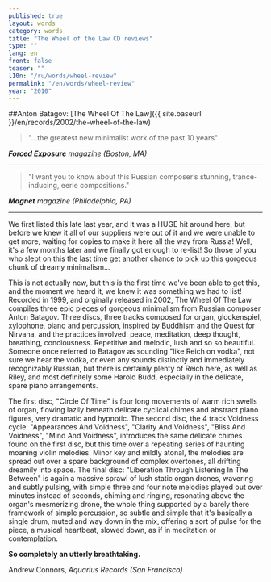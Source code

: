 ```yaml
---
published: true
layout: words
category: words
title: "The Wheel of the Law CD reviews"
type: ""
lang: en
front: false
teaser: ""
l10n: "/ru/words/wheel-review"
permalink: "/en/words/wheel-review"
year: "2010"
---
```


##Anton Batagov: [The Wheel Of The Law]({{ site.baseurl }}/en/records/2002/the-wheel-of-the-law)

> "...the greatest new minimalist work of the past 10 years"

_**Forced Exposure** magazine (Boston, MA)_

***

> "I want you to know about this Russian composer’s stunning, trance-inducing, eerie compositions."

_**Magnet** magazine (Philadelphia, PA)_

***

We first listed this late last year, and it was a HUGE hit around here, but before we knew it all of our suppliers were out of it and we were unable to get more, waiting for copies to make it here all the way from Russia! Well, it's a few months later and we finally got enough to re-list! So those of you who slept on this the last time get another chance to pick up this gorgeous chunk of dreamy minimalism...

This is not actually new, but this is the first time we've been able to get this, and the moment we heard it, we knew it was something we had to list! Recorded in 1999, and orginally released in 2002, The Wheel Of The Law compiles three epic pieces of gorgeous minimalism from Russian composer Anton Batagov. Three discs, three tracks composed for organ, glockenspiel, xylophone, piano and percussion, inspired by Buddhism and the Quest for Nirvana, and the practices involved: peace, meditation, deep thought, breathing, conciousness. Repetitive and melodic, lush and so so beautiful. Someone once referred to Batagov as sounding "like Reich on vodka", not sure we hear the vodka, or even any sounds distinctly and immediately recognizably Russian, but there is certainly plenty of Reich here, as well as Riley, and most definitely some Harold Budd, especially in the delicate, spare piano arrangements.

The first disc, "Circle Of Time" is four long movements of warm rich swells of organ, flowing lazily beneath delicate cyclical chimes and abstract piano figures, very dramatic and hypnotic. The second disc, the 4 track Voidness cycle: "Appearances And Voidness", "Clarity And Voidness", "Bliss And Voidness", "Mind And Voidness", introduces the same delicate chimes found on the first disc, but this time over a repeating series of haunting moaning violin melodies. Minor key and mildly atonal, the melodies are spread out over a spare background of complex overtones, all drifting dreamily into space. The final disc: "Liberation Through Listening In The Between" is again a massive sprawl of lush static organ drones, wavering and subtly pulsing, with simple three and four note melodies played out over minutes instead of seconds, chiming and ringing, resonating above the organ's mesmerizing drone, the whole thing supported by a barely there framework of simple percussion, so subtle and simple that it's basically a single drum, muted and way down in the mix, offering a sort of pulse for the piece, a musical heartbeat, slowed down, as if in meditation or contemplation.

**So completely an utterly breathtaking.**

Andrew Connors, _Aquarius Records (San Francisco)_